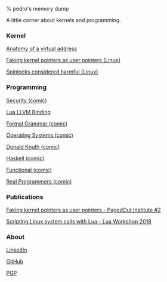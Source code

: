 % pedro's memory dump

A little corner about kernels and programming.

### Kernel

[Anatomy of a virtual address](./kernel/anatomy.pdf)

[Faking kernel pointers as user pointers (Linux)](./kernel/faking-uptr.pdf)

[Spinlocks considered harmful (Linux)](./kernel/spinlock-softirq.pdf)

### Programming

[Security (comic)](https://xkcd.com/538/)

[Lua LLVM Binding](https://github.com/tammela/lua-llvm-binding)

[Formal Grammar (comic)](https://xkcd.com/1090/)

[Operating Systems (comic)](https://xkcd.com/1508/)

[Donald Knuth (comic)](https://www.xkcd.com/163/)

[Haskell (comic)](https://www.xkcd.com/1312/)

[Functional (comic)](https://www.xkcd.com/1270/)

[Real Programmers (comic)](https://www.xkcd.com/378/)


### Publications
[Faking kernel pointers as user pointers - PagedOut Institute #2](./articles/pagedout-2.pdf)

[Scripting Linux system calls with Lua - Lua Workshop 2018](./slides/Workshop2018.pdf)

### About

[LinkedIn](https://www.linkedin.com/in/pedro-tammela/)

[GitHub](https://github.com/tammela)

[PGP](../pub.txt)

